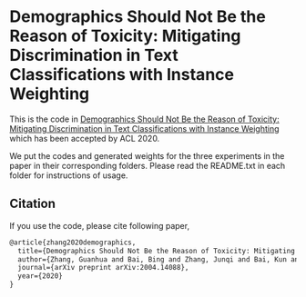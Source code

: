 # Demographics Should Not Be the Reason of Toxicity: Mitigating Discrimination in Text Classifications with Instance Weighting

This is the code in [Demographics Should Not Be the Reason of Toxicity: Mitigating Discrimination in Text Classifications with Instance Weighting](<https://arxiv.org/pdf/2004.14088.pdf>) which has been accepted by ACL 2020.

We put the codes and generated weights for the three experiments in the paper in their corresponding folders. Please read the README.txt in each folder for instructions of usage.

## Citation

If you use the code, please cite following paper,

```latex
@article{zhang2020demographics,
  title={Demographics Should Not Be the Reason of Toxicity: Mitigating Discrimination in Text Classifications with Instance Weighting},
  author={Zhang, Guanhua and Bai, Bing and Zhang, Junqi and Bai, Kun and Zhu, Conghui and Zhao, Tiejun},
  journal={arXiv preprint arXiv:2004.14088},
  year={2020}
}
```
